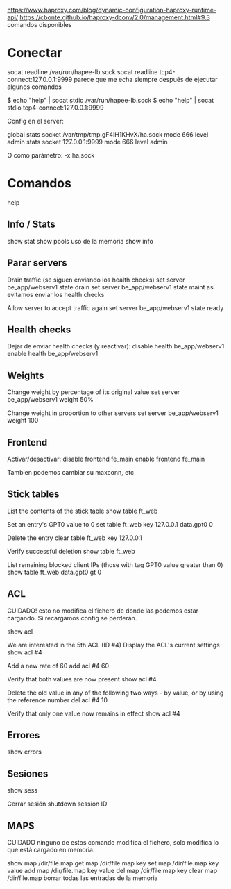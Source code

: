 https://www.haproxy.com/blog/dynamic-configuration-haproxy-runtime-api/
https://cbonte.github.io/haproxy-dconv/2.0/management.html#9.3
  comandos disponibles

# Conectar
socat readline /var/run/hapee-lb.sock
socat readline tcp4-connect:127.0.0.1:9999
  parece que me echa siempre después de ejecutar algunos comandos

$ echo "help" | socat stdio /var/run/hapee-lb.sock
$ echo "help" | socat stdio tcp4-connect:127.0.0.1:9999

Config en el server:

global
  stats socket /var/tmp/tmp.gF4lH1KHvX/ha.sock mode 666 level admin
  stats socket 127.0.0.1:9999 mode 666 level admin

O como parámetro:
-x ha.sock


# Comandos
help

## Info / Stats
show stat
show pools
  uso de la memoria
show info


## Parar servers
Drain traffic (se siguen enviando los health checks)
set server be_app/webserv1 state drain
set server be_app/webserv1 state maint
  asi evitamos enviar los health checks

Allow server to accept traffic again
set server be_app/webserv1 state ready


## Health checks
Dejar de enviar health checks (y reactivar):
disable health be_app/webserv1
enable health be_app/webserv1


## Weights
Change weight by percentage of its original value
set server be_app/webserv1 weight 50%

Change weight in proportion to other servers
set server be_app/webserv1 weight 100


## Frontend
Activar/desactivar:
disable frontend fe_main
enable frontend fe_main

Tambien podemos cambiar su maxconn, etc


## Stick tables
List the contents of the stick table
show table ft_web

Set an entry's GPT0 value to 0
set table ft_web key 127.0.0.1 data.gpt0 0

Delete the entry
clear table ft_web key 127.0.0.1

Verify successful deletion
show table ft_web

List remaining blocked client IPs (those with tag GPT0 value greater than 0)
show table ft_web data.gpt0 gt 0


## ACL
CUIDADO! esto no modifica el fichero de donde las podemos estar cargando.
Si recargamos config se perderán.

show acl

We are interested in the 5th ACL (ID #4)
Display the ACL's current settings
show acl #4

Add a new rate of 60
add acl #4 60

Verify that both values are now present
show acl #4

Delete the old value in any of the following two ways - by value, or by using the reference number
del acl #4 10

Verify that only one value now remains in effect
show acl #4


## Errores
show errors


## Sesiones
show sess

Cerrar sesión
shutdown session ID


## MAPS
CUIDADO ninguno de estos comando modifica el fichero, solo modifica lo que está cargado en memoria.

show map /dir/file.map
get map /dir/file.map key
set map /dir/file.map key value
add map /dir/file.map key value
del map /dir/file.map key
clear map /dir/file.map
  borrar todas las entradas de la memoria
